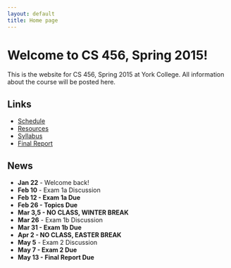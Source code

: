 ```yaml
---
layout: default
title: Home page
---
```


# Welcome to CS 456, Spring 2015!

This is the website for CS 456, Spring 2015 at York College.
All information about the course will be posted here.

## Links

* [Schedule](schedule/index.html)
* [Resources](resources.html)
* [Syllabus](syllabus.html)
* [Final Report](finalreport.html)

## News

* **Jan 22** - Welcome back!
* **Feb 10** - Exam 1a Discussion
* **Feb 12 - Exam 1a Due**
* **Feb 26 - Topics Due**
* **Mar 3,5 - NO CLASS, WINTER BREAK**
* **Mar 26** - Exam 1b Discussion
* **Mar 31 - Exam 1b Due**
* **Apr 2 - NO CLASS, EASTER BREAK**
* **May 5** - Exam 2 Discussion
* **May 7 - Exam 2 Due**
* **May 13 - Final Report Due**
